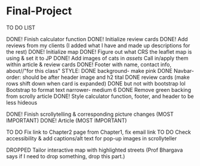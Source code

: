 # Final-Project
TO DO LIST 

DONE!       Finish calculator function
DONE!       Initialize review cards
DONE!       Add reviews from my clients (I added what I have and made up descriptions for the rest)
DONE!       Initialize map
DONE!       Figure out what CRS the leaflet map is using & set it to JP
DONE!       Add images of cats in *assets* 
            Call in/apply them within article & review cards
DONE!       Footer with name, contact info, about//"for this class"
STYLE:
        DONE    background- make pink
        DONE    Navbar- order: should be after header image and h2 tital
        DONE    review cards (make rows shift down when card is expanded)
        DONE    but not with bootstrap lol Bootstrap to format text narrower- medium 6
        DONE    Remove green backing from scrolly article 
DONE!       Style calculator function, footer, and header to be less hideous

DONE!       Finish scrollytelling & corresponding picture changes (MOST IMPORTANT)
DONE!       Article (MOST IMPORTANT)




 

TO DO       Fix link to Chapter2 page from Chapter1, fix email link
TO DO       Check accessibility & add captions/alt text for pop-up images in scrollyteller


DROPPED     Tailor interactive map with highlighted streets (Prof Bhargava says if I need to drop something, drop this part.)